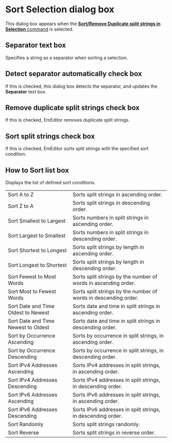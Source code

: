 # Sort Selection dialog box

This dialog box appears when the
[**Sort/Remove Duplicate split strings in Selection** command](../../cmd/sort/sort_sel) is selected.

## Separator text box

Specifies a string as a separator when sorting a selection.

## Detect separator automatically check box

If this is checked, this dialog box detects the separator, and updates the **Separator** text box.

## Remove duplicate split strings check box

If this is checked, EmEditor removes duplicate split strings.

## Sort split strings check box

If this is checked, EmEditor sorts split strings with the specified sort condition.

## How to Sort list box

Displays the list of defined sort conditions.

|     |     |
| --- | --- |
| Sort A to Z | Sorts split strings in ascending order. |
| Sort Z to A | Sorts split strings in descending order. |
| Sort Smallest to Largest | Sorts numbers in split strings in ascending order. |
| Sort Largest to Smallest | Sorts numbers in split strings in descending order. |
| Sort Shortest to Longest | Sorts split strings by length in ascending order. |
| Sort Longest to Shortest | Sorts split strings by length in descending order. |
| Sort Fewest to Most Words | Sorts split strings by the number of words in ascending order. |
| Sort Most to Fewest Words | Sorts split strings by the number of words in descending order. |
| Sort Date and Time Oldest to Newest | Sorts date and time in split strings in ascending order. |
| Sort Date and Time Newest to Oldest | Sorts date and time in split strings in descending order. |
| Sort by Occurrence Ascending | Sorts by occurrence in split strings, in ascending order. |
| Sort by Occurrence Descending | Sorts by occurrence in split strings, in descending order. |
| Sort IPv4 Addresses Ascending | Sorts IPv4 addresses in split strings, in ascending order. |
| Sort IPv4 Addresses Descending | Sorts IPv4 addresses in split strings, in descending order. |
| Sort IPv6 Addresses Ascending | Sorts IPv6 addresses in split strings, in ascending order. |
| Sort IPv6 Addresses Descending | Sorts IPv6 addresses in split strings, in descending order. |
| Sort Randomly | Sorts split strings randomly. |
| Sort Reverse | Sorts split strings in reverse order. |

